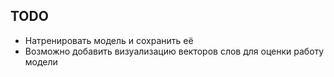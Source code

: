 ## TODO
* Натренировать модель и сохранить её
* Возможно добавить визуализацию векторов слов для оценки работу модели
